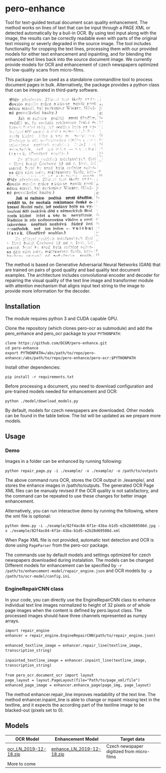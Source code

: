 # pero-enhance

Tool for text-guided textual document scan quality enhancement. The method works on lines of text that can be input through a PAGE XML or detected automatically by a buil-in OCR. By using text input along with the image, the results can be correctly readable even with parts of the original text missing or severly degraded in the source image. The tool includes functionality for cropping the text lines, processing them with our provided  models for either text enhancement and inpainting, and for blending the enhanced text lines back into the source document image. We currently provide models for OCR and enhancement of czech newspapers optimized for low-quality scans from micro-films.

This package can be used as a standalone commandline tool to process document pages in bulk. Alternatively, the package provides a python class that can be integrated in third-party software.

<img src="images/orig.png" height="256"> <img src="images/enhanced_correct.png" height="256">

The method is based on Generative Adversarial Neural Networks (GAN) that are trained on pairs of good quality and bad quality text document examples. The architecture includes convolutional encoder and decoder for repairing the visual quality of the text line image and transformer module with attention mechanism that aligns input text string to the image to provide more information for the decoder.

## Installation
The module requires python 3 and CUDA capable GPU.

Clone the repository (which clones pero-ocr as submodule) and add the pero_enhance and pero_ocr package to your `PYTHONPATH`:
```
clone https://github.com/DCGM/pero-enhance.git
cd pero-enhance
export PYTHONPATH=/abs/path/to/repo/pero-enhance:/abs/path/to/repo/pero-enhance/pero-ocr:$PYTHONPATH
```
Install other dependencies:
```
pip install -r requirements.txt
```
Before processing a document, you need to download configuration and pre-trained models needed for enhancement and OCR: 
```
python ./model/download_models.py
```
By default, models for czech newspapers are downloaded. Other models can be found in the table below. The list will be updated as we prepare more models.

## Usage
### Demo
Images in a folder can be enhanced by running following:
```
python repair_page.py -i ./example/ -x ./example/ -o /path/to/outputs
```
The above command runs OCR, stores the OCR output in ./example/, and stores the enhance images in /path/to/outputs. The generated OCR Page XML files can be manualy revised if the OCR quality is not satisfactory, and the command can be repeated to use these changes for better image enhancement.

Alternatively, you can run interactive demo by running the following, where the xml file is optional:
```
python demo.py -i ./example/82f4ac84-6f1e-43ba-b1d5-e2b28d69508d.jpg -x ./example/82f4ac84-6f1e-43ba-b1d5-e2b28d69508d.xml
```
When Page XML file is not provided, automatic text detection and OCR is done using `PageParser` from the pero-ocr package. 

The commands use by default models and settings optimized for czech newspapers downloaded during instalation. The models can be changed Different models for enhancement can be specified by `-r /path/to/enhancement-model/repair_engine.json` and OCR models by `-p /path/to/ocr-model/config.ini`. 

### EngineRepairCNN class
In your code, you can directly use the EngineRepairCNN class to enhance individual text line images normalized to height of 32 pixels or of whole page images when the content is  defined by pero.layout class. The processed images should have three channels represented as numpy arrays.
```
import repair_engine
enhancer = repair_engine.EngineRepairCNN(path/to/repair_engine.json)

enhanced_textline_image = enhancer.repair_line(textline_image, transcription_string)

inpainted_textline_image = enhancer.inpaint_line(textline_image, transcription_string)

from pero_ocr.document_ocr import layout
page_layout = layout.PageLayout(file="Path/to/page_xml/file")
enhanced_page_image = enhancer.enhance_page(page_img, page_layout)
```
The method enhancer.repair_line improves readability of the text line. The method enhancer.inpaint_line is able to change or inpaint missing text in the textline, and it expects the according part of the textline image to be blacked-out (pixels set to 0).

## Models

 | OCR Model | Enhancement Model | Target data |
 | --- | --- | --- |
 | [ocr_LN_2019-12-18.zip](http://www.fit.vutbr.cz/~ihradis/pero-models/ocr_LN_2019-12-18.zip) | [enhance_LN_2019-12-18.zip](http://www.fit.vutbr.cz/~ihradis/pero-models/enhance_LN_2019-12-18.zip) | Czech newspaper digitized from micro-films |
 | More to come | | |
